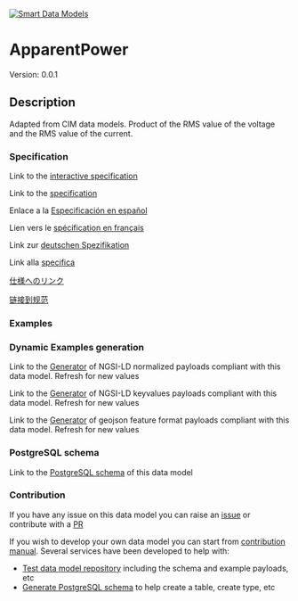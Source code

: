 [![Smart Data Models](https://smartdatamodels.org/wp-content/uploads/2022/01/SmartDataModels_logo.png "Logo")](https://smartdatamodels.org)
# ApparentPower
Version: 0.0.1

## Description 

Adapted from CIM data models. Product of the RMS value of the voltage and the RMS value of the current.
### Specification

Link to the [interactive specification](https://swagger.lab.fiware.org/?url=https://smart-data-models.github.io/dataModel.EnergyCIM/ApparentPower/swagger.yaml)

Link to the [specification](https://github.com/smart-data-models/dataModel.EnergyCIM/blob/master/ApparentPower/doc/spec.md)

Enlace a la [Especificación en español](https://github.com/smart-data-models/dataModel.EnergyCIM/blob/master/ApparentPower/doc/spec_ES.md)

Lien vers le [spécification en français](https://github.com/smart-data-models/dataModel.EnergyCIM/blob/master/ApparentPower/doc/spec_FR.md)

Link zur [deutschen Spezifikation](https://github.com/smart-data-models/dataModel.EnergyCIM/blob/master/ApparentPower/doc/spec_DE.md)

Link alla [specifica](https://github.com/smart-data-models/dataModel.EnergyCIM/blob/master/ApparentPower/doc/spec_IT.md)

[仕様へのリンク](https://github.com/smart-data-models/dataModel.EnergyCIM/blob/master/ApparentPower/doc/spec_JA.md)

[链接到规范](https://github.com/smart-data-models/dataModel.EnergyCIM/blob/master/ApparentPower/doc/spec_ZH.md)
### Examples
### Dynamic Examples generation

Link to the [Generator](https://smartdatamodels.org/extra/ngsi-ld_generator.php?schemaUrl=https://raw.githubusercontent.com/smart-data-models/dataModel.EnergyCIM/master/ApparentPower/schema.json&email=info@smartdatamodels.org) of NGSI-LD normalized payloads compliant with this data model. Refresh for new values

Link to the [Generator](https://smartdatamodels.org/extra/ngsi-ld_generator_keyvalues.php?schemaUrl=https://raw.githubusercontent.com/smart-data-models/dataModel.EnergyCIM/master/ApparentPower/schema.json&email=info@smartdatamodels.org) of NGSI-LD keyvalues payloads compliant with this data model. Refresh for new values

Link to the [Generator](https://smartdatamodels.org/extra/geojson_features_generator.php?schemaUrl=https://raw.githubusercontent.com/smart-data-models/dataModel.EnergyCIM/master/ApparentPower/schema.json&email=info@smartdatamodels.org) of geojson feature format payloads compliant with this data model. Refresh for new values
### PostgreSQL schema

Link to the [PostgreSQL schema](https://smart-data-models.github.io/dataModel.EnergyCIM/ApparentPower/schema.sql) of this data model
### Contribution

 If you have any issue on this data model you can raise an [issue](https://github.com/smart-data-models/dataModel.EnergyCIM/issues)  or contribute with a [PR](https://github.com/smart-data-models/dataModel.EnergyCIM/pulls)

 If you wish to develop your own data model you can start from [contribution manual](https://bit.ly/contribution_manual). Several services have been developed to help with: 
 - [Test data model repository](https://smartdatamodels.org/index.php/data-models-contribution-api/) including the schema and example payloads, etc
 - [Generate PostgreSQL schema](https://smartdatamodels.org/index.php/sql-service/) to help create a table, create type, etc